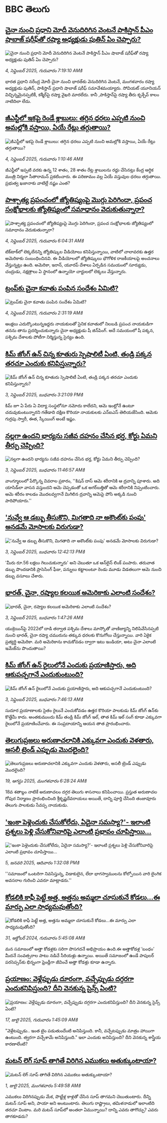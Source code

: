 # BBC తెలుగు## [చైనా నుంచి ప్రధాని మోదీ వెనుదిరిగిన వెంటనే  పాకిస్తాన్ పీఎం షాబాజ్ షరీఫ్‌తో రష్యా అధ్యక్షుడు పుతిన్ ఏం చెప్పారు?](https://www.bbc.com/telugu/articles/cy504qqwg4ko?at_medium=RSS&at_campaign=rss?at_campaign=githubrss)![చైనా నుంచి ప్రధాని మోదీ వెనుదిరిగిన వెంటనే  పాకిస్తాన్ పీఎం షాబాజ్ షరీఫ్‌తో రష్యా అధ్యక్షుడు పుతిన్ ఏం చెప్పారు?](https://ichef.bbci.co.uk/ace/ws/240/cpsprodpb/0072/live/7daf6100-8950-11f0-b391-6936825093bd.jpg)_4, సెప్టెంబర్ 2025, గురువారం 7:19:10 AMకి_భారత ప్రధాని నరేంద్ర మోదీ చైనా నుంచి భారత్‌కు వెనుదిరిగిన వెంటనే, మంగళవారం రష్యా అధ్యక్షుడు పుతిన్, పాకిస్తాన్ ప్రధాని షాబాజ్ షరీఫ్ సమావేశమయ్యారు. సోవియట్ యూనియన్ విచ్ఛిన్నమైనప్పటికీ, కశ్మీర్‌పై రష్యా వైఖరి మారలేదు. కానీ ,పాకిస్తాన్‌పై రష్యా తీరు  కృశ్చేవ్ కాలం నాటిదిలా లేదు.## [జీఎస్టీలో ఇకపై రెండే శ్లాబులు: తగ్గిన ధరలు ఎప్పటి నుంచి అమల్లోకి వస్తాయి, ఏయే రేట్లు తగ్గుతాయి?](https://www.bbc.com/telugu/articles/c5y482zv48qo?at_medium=RSS&at_campaign=rss?at_campaign=githubrss)![జీఎస్టీలో ఇకపై రెండే శ్లాబులు: తగ్గిన ధరలు ఎప్పటి నుంచి అమల్లోకి వస్తాయి, ఏయే రేట్లు తగ్గుతాయి?](https://ichef.bbci.co.uk/ace/ws/240/cpsprodpb/cec2/live/a3d56410-892d-11f0-a1b3-138a59007de1.jpg)_4, సెప్టెంబర్ 2025, గురువారం 1:10:46 AMకి_జీఎస్టీలో ఇప్పటి వరకు ఉన్న 12 శాతం,  28 శాతం రేట్ల శ్లాబులను రద్దు చేసినట్లు కేంద్ర ఆర్ధిక మంత్రి నిర్మలా సీతారామన్ ప్రకటించారు. ఈ పరిణామం వల్ల ఏయే వస్తువుల ధరలు తగ్గుతాయి. ప్రభుత్వ ఖజానాకు వాటిల్లే నష్టం ఎంత?## [పాశ్చాత్య ప్రపంచంలో జ్యోతిష్యంపై మొగ్గు పెరిగిందా,  ప్రపంచ సంక్షోభాలకు జ్యోతిష్యంలో సమాధానం వెదుకుతున్నారా? ](https://www.bbc.com/telugu/articles/cdx26z3p95do?at_medium=RSS&at_campaign=rss?at_campaign=githubrss)![పాశ్చాత్య ప్రపంచంలో జ్యోతిష్యంపై మొగ్గు పెరిగిందా,  ప్రపంచ సంక్షోభాలకు జ్యోతిష్యంలో సమాధానం వెదుకుతున్నారా? ](https://ichef.bbci.co.uk/ace/ws/240/cpsprodpb/e7e7/live/3bab4510-88df-11f0-84c8-99de564f0440.jpg)_4, సెప్టెంబర్ 2025, గురువారం 6:04:31 AMకి_టిక్‌టాక్‌లో లెక్కలేనన్ని జ్యోతిష్కుల వీడియోలు కనిపిస్తున్నాయి, వాటిలో చాలావరకు ఉత్తర అమెరికాకు సంబంధించినవి. ఈ వీడియోలలో జ్యోతిష్కులు భౌగోళిక రాజకీయాలపై అంచనాలు వేస్తున్నట్లు ఉంది.  అమెరికా, ఇరాన్, యూరప్ దేశాలు ఏర్పడిన సమయంలో సూర్యుడు, చంద్రుడు, నక్షత్రాలు ఏ స్థానంలో ఉన్నాయో చార్టులలో లెక్కలు వేస్తున్నారు.## [ట్రంప్‌కు  చైనా కవాతు పంపిన సందేశం ఏమిటి?  ](https://www.bbc.com/telugu/articles/cr70rvrzz1mo?at_medium=RSS&at_campaign=rss?at_campaign=githubrss)![ట్రంప్‌కు  చైనా కవాతు పంపిన సందేశం ఏమిటి?  ](https://ichef.bbci.co.uk/ace/ws/240/cpsprodpb/7531/live/4a9083e0-88d2-11f0-84c8-99de564f0440.jpg)_4, సెప్టెంబర్ 2025, గురువారం 2:31:19 AMకి_ఆంక్షలు ఎదుర్కొంటున్నఇద్దరు నాయకులతో సైనిక కవాతులో నిలబడి ప్రపంచ నాయకుడిగా తనను తాను ప్రదర్శించుకున్నారు చైనా అధ్యక్షుడు షీ జిన్‌పింగ్. అదే సమయంలో షీ పక్కన, పశ్చిమ దేశాలకు పోటీగా నిర్మిస్తున్న సైన్యం ఉంది.## [కిమ్ జోంగ్ ఉన్ చిన్న కూతురు  స్పెషాలిటీ ఏంటి, తండ్రి పక్కన తరచూ ఎందుకు కనిపిస్తున్నారు?](https://www.bbc.com/telugu/articles/cge2d9gvq8yo?at_medium=RSS&at_campaign=rss?at_campaign=githubrss)![కిమ్ జోంగ్ ఉన్ చిన్న కూతురు  స్పెషాలిటీ ఏంటి, తండ్రి పక్కన తరచూ ఎందుకు కనిపిస్తున్నారు?](https://ichef.bbci.co.uk/ace/ws/240/cpsprodpb/2fa4/live/972923c0-88d6-11f0-b391-6936825093bd.jpg)_3, సెప్టెంబర్ 2025, బుధవారం 3:21:09 PMకి_కిమ్ జూ ఏ పేరు ఏ విద్యా సంస్థలోనూ నమోదు కాలేదని, ఆమె ఇంట్లోనే ఉంటూ చదువుకుంటున్నారని గతేడాది దక్షిణ కొరియా నాయకులకు ఎన్‌ఐఎస్  తెలియజేసింది. ఆమెకు గుర్రపు స్వారీ, ఈత, స్కీయింగ్ అంటే ఇష్టం.## [నల్లగా ఉందని భార్యను సజీవ దహనం చేసిన భర్త, కోర్టు ఏమని తీర్పు చెప్పింది?](https://www.bbc.com/telugu/articles/c4g2x0ezk19o?at_medium=RSS&at_campaign=rss?at_campaign=githubrss)![నల్లగా ఉందని భార్యను సజీవ దహనం చేసిన భర్త, కోర్టు ఏమని తీర్పు చెప్పింది?](https://ichef.bbci.co.uk/ace/ws/240/cpsprodpb/5a5d/live/abb5d010-88b6-11f0-9cf6-cbf3e73ce2b9.jpg)_3, సెప్టెంబర్ 2025, బుధవారం 11:46:57 AMకి_వాంగ్మూలంలో పేర్కొన్న వివరాల ప్రకారం, ''కిషన్ దాస్ ఆమె శరీరానికి ఆ ద్రవాన్ని పూశారు. అది యాసిడ్‌లా వాసన వస్తుందని ఆమె చెప్పడంతో ఒక అగర్‌బత్తితో ఆమె శరీరానికి నిప్పంటించారు. ఆమె శరీరం కాలడం మొదలవ్వగానే మిగిలిన ద్రవాన్ని ఆమెపై పోసి అక్కడి నుంచి పారిపోయారు.''## ['నువ్వే ఆ డబ్బు తీసుకొని, మిగతాది నా అకౌంట్‌కు పంపు' అనడమే మోసాలకు విరుగుడా?](https://www.bbc.com/telugu/articles/cj0y010j662o?at_medium=RSS&at_campaign=rss?at_campaign=githubrss)!['నువ్వే ఆ డబ్బు తీసుకొని, మిగతాది నా అకౌంట్‌కు పంపు' అనడమే మోసాలకు విరుగుడా?](https://ichef.bbci.co.uk/ace/ws/240/cpsprodpb/266d/live/28c3c150-880f-11f0-b391-6936825093bd.jpg)_3, సెప్టెంబర్ 2025, బుధవారం 12:42:13 PMకి_'మీరు రూ.56 లక్షలు గెలుచుకున్నారు' అని చెబుతూ ఒక ఆన్‌లైన్‌ లింక్ పంపారు. తరువాత డబ్బు పొందడానికి ప్రాసెసింగ్ ఫీజు, పన్నులు కట్టాలంటూ రెండు మూడు విడతలుగా ఆమె నుంచి డబ్బు వసూలు చేశారు.## [భారత్, చైనా, రష్యాల కలయిక అమెరికాకు ఎలాంటి సందేశం?](https://www.bbc.com/telugu/articles/c7767k7x6mjo?at_medium=RSS&at_campaign=rss?at_campaign=githubrss)![భారత్, చైనా, రష్యాల కలయిక అమెరికాకు ఎలాంటి సందేశం?](https://ichef.bbci.co.uk/ace/ws/240/cpsprodpb/0b01/live/55c79e20-881d-11f0-9cf6-cbf3e73ce2b9.jpg)_3, సెప్టెంబర్ 2025, బుధవారం 1:47:26 AMకి_యుక్రెయిన్‌పై 2022లో  దాడి తర్వాత పశ్చిమ దేశాలు మాస్కోతో వాణిజ్యాన్ని నిలిపివేసినప్పటి నుంచి భారత్, చైనా రష్యా చమురును తక్కువ ధరలకు కొనుగోలు చేస్తున్నాయి. వారి ఏకైక ప్రత్యర్థి అమెరికా.  మరి అమెరికాను కాచుకోవడం ద్వారా ఇటు ఇండియా, అటు చైనా ఎలాంటి ఇమేజ్‌ను పొందుతాయి?## [కిమ్ జోంగ్ ఉన్ రైలులోనే ఎందుకు ప్రయాణిస్తారు, అది ఆకుపచ్చగానే ఎందుకుంటుంది?](https://www.bbc.com/telugu/articles/czxpxlgwq66o?at_medium=RSS&at_campaign=rss?at_campaign=githubrss)![కిమ్ జోంగ్ ఉన్ రైలులోనే ఎందుకు ప్రయాణిస్తారు, అది ఆకుపచ్చగానే ఎందుకుంటుంది?](https://ichef.bbci.co.uk/ace/ws/240/cpsprodpb/cbff/live/b72875d0-8887-11f0-9d27-a5238e6a2110.jpg)_3, సెప్టెంబర్ 2025, బుధవారం 7:46:13 AMకి_సుదూర ప్రయాణాలకు సైతం రైలునే ఎంచుకోవడం ఉత్తర కొరియా పాలకుడు కిమ్ జోంగ్ ఉన్‌కు కొత్తేమీ కాదు. అంతకుముందు కిమ్ తండ్రి కిమ్ జోంగ్ ఇల్, తాత కిమ్ ఇల్ సంగ్ కూడా ఎక్కువగా రైలులోనే ప్రయాణించేవారు. ఈ సంప్రదాయాన్ని ఆయన తాత ప్రారంభించారు.## [తెలుగుప్రజలు అరుణాచలానికి ఎక్కువగా ఎందుకు వెళతారు, అసలీ ట్రెండ్ ఎప్పుడు మొదలైంది? ](https://www.bbc.com/telugu/articles/c8jp32zrzxpo?at_medium=RSS&at_campaign=rss?at_campaign=githubrss)![తెలుగుప్రజలు అరుణాచలానికి ఎక్కువగా ఎందుకు వెళతారు, అసలీ ట్రెండ్ ఎప్పుడు మొదలైంది? ](https://ichef.bbci.co.uk/ace/ws/240/cpsprodpb/cf2d/live/01932bf0-7d85-11f0-98a0-956f61945264.jpg)_19, ఆగస్టు 2025, మంగళవారం 6:28:24 AMకి_18వ శతాబ్దం నాటికే అరుణాచలం దగ్గర తెలుగు శాసనాలు కనిపించాయి. ప్రస్తుత అరుణాచల గోపుర నిర్మాణం ప్రారంభించింది శ్రీకృష్ణదేవరాయలు అయితే, దాన్ని పూర్తి చేసింది తంజావూరు తెలుగు పాలకుడు సేవప్ప నాయకుడు.## ['ఇంకా పెళ్లెందుకు చేసుకోలేదు, ఏదైనా సమస్యా?'- ఇలాంటి ప్రశ్నలు పెళ్లి చేసుకోనివారిపై ఎలాంటి ప్రభావం చూపిస్తాయి... ](https://www.bbc.com/telugu/articles/cgq1w3lz7yyo?at_medium=RSS&at_campaign=rss?at_campaign=githubrss)!['ఇంకా పెళ్లెందుకు చేసుకోలేదు, ఏదైనా సమస్యా?'- ఇలాంటి ప్రశ్నలు పెళ్లి చేసుకోనివారిపై ఎలాంటి ప్రభావం చూపిస్తాయి... ](https://ichef.bbci.co.uk/ace/ws/240/cpsprodpb/f6de/live/72c94a60-cb3e-11ef-87df-d575b9a434a4.jpg)_5, జనవరి 2025, ఆదివారం 1:32:08 PMకి_''సమాజంలో ఒంటరిగా నివసిస్తున్న, విడాకులైన, లేదా భాగస్వాములను కోల్పోయిన వారి లైంగిక అవసరాల గురించి ఎవరూ మాట్లాడరు.''## [కోడలికి కాఫీ పెట్టే అత్త, అత్తను అమ్మలా చూసుకునే కోడలు...ఈ మార్పు ఎలా సాధ్యమవుతోంది?](https://www.bbc.com/telugu/articles/c1l41zl8el2o?at_medium=RSS&at_campaign=rss?at_campaign=githubrss)![కోడలికి కాఫీ పెట్టే అత్త, అత్తను అమ్మలా చూసుకునే కోడలు...ఈ మార్పు ఎలా సాధ్యమవుతోంది?](https://ichef.bbci.co.uk/ace/ws/240/cpsprodpb/2b61/live/9176a6d0-8b0e-11ef-a81b-b1eda9741da3.jpg)_31, అక్టోబర్ 2024, గురువారం 5:45:08 AMకి_మన సమాజంలో అత్తా కోడళ్లకు సరిగా పొసగదనే అభిప్రాయం ఉంది.ఈ అత్తాకోడళ్ల ‘బంధం’ మీదనే సంవత్సరాల పాటు నడిచే సీరియళ్లు ఉన్నాయి. అయితే సమాజంలో ఉండే పాపులర్ పరసెప్సన్‌కు భిన్నంగా ఫ్రెండ్లీగా జీవించే అత్తా కోడళ్లు కూడా ఉన్నారు.## [ప్రయాణం: వెళ్లేప్పుడు దూరంగా, వచ్చేప్పుడు దగ్గరగా ఎందుకనిపిస్తుంది? దీని వెనకున్న సైన్స్ ఏంటి?](https://www.bbc.com/telugu/articles/c0l4y727n1jo?at_medium=RSS&at_campaign=rss?at_campaign=githubrss)![ప్రయాణం: వెళ్లేప్పుడు దూరంగా, వచ్చేప్పుడు దగ్గరగా ఎందుకనిపిస్తుంది? దీని వెనకున్న సైన్స్ ఏంటి?](https://ichef.bbci.co.uk/ace/ws/240/cpsprodpb/054c/live/6957c010-62b0-11f0-8e78-11023c48a856.png)_17, జులై 2025, గురువారం 1:45:09 AMకి_"వెళ్లేటప్పుడు.. ఇంత టైం పడుతుందేంటి అనిపిస్తుంది. కానీ, వచ్చేటప్పుడు మాత్రం హాయిగా ఉంటుంది. త్వరగా వచ్చేశామే అనిపిస్తుంది." ఇలా ఎందుకు అనిపిస్తుంది? దీని వెనకున్న శాస్త్రీయ కారణాలేంటి?## [మటన్ లెగ్ సూప్ తాగితే విరిగిన ఎముకలు అతుక్కుంటాయా?](https://www.bbc.com/telugu/articles/c0l4g92j8kzo?at_medium=RSS&at_campaign=rss?at_campaign=githubrss)![మటన్ లెగ్ సూప్ తాగితే విరిగిన ఎముకలు అతుక్కుంటాయా?](https://ichef.bbci.co.uk/ace/ws/240/cpsprodpb/b31e/live/cce532c0-6d41-11f0-9462-bb509dc78127.jpg)_1, జులై 2025, మంగళవారం 5:49:58 AMకి_ఎముకలు విరిగినప్పుడు మేక, పొట్టేళ్ల కాళ్లతో చేసిన సూప్ తాగమని చెబుతుంటారు. దీన్ని మటన్ సూప్ అని, పాయా అని అంటుంటారు. తెలుగు రాష్ట్రాలు, తమిళనాడులో ఇలాంటిది తరచూ వింటాం. మరి మటన్ సూప్‌లో అంతలా ఏమున్నాయి? దాన్ని ఎవరు తాగొచ్చు? ఎవరు తాగకూడదు?